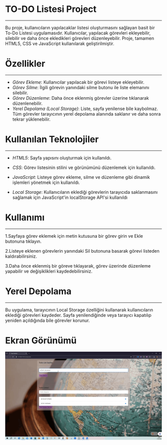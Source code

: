 ﻿<h1> TO-DO Listesi Project </h1>
<hr>

Bu proje, kullanıcıların yapılacaklar listesi oluşturmasını sağlayan basit bir To-Do Listesi uygulamasıdır. Kullanıcılar, yapılacak görevleri ekleyebilir, silebilir ve daha önce ekledikleri görevleri düzenleyebilir. Proje, tamamen HTML5, CSS ve JavaScript kullanılarak geliştirilmiştir. <br>

<h1> Özellikler </h1>
<hr>

- _Görev Ekleme_: Kullanıcılar yapılacak bir görevi listeye ekleyebilir.<br>
- _Görev Silme_: İlgili görevin yanındaki silme butonu ile liste elemanını silebilir.<br>
- _Görev Düzenleme_: Daha önce eklenmiş görevler üzerine tıklanarak düzenlenebilir.<br>
- _Yerel Depolama (Local Storage)_: Liste, sayfa yenilense bile kaybolmaz. Tüm görevler tarayıcının yerel depolama alanında saklanır ve daha sonra tekrar yüklenebilir.<br>

<h1> Kullanılan Teknolojiler </h1>
<hr>

- _HTML5_: Sayfa yapısını oluşturmak için kullanıldı.<br>

- _CSS_: Görev listesinin stilini ve görünümünü düzenlemek için kullanıldı.<br>

- _JavaScript_: Listeye görev ekleme, silme ve düzenleme gibi dinamik işlemleri yönetmek için kullanıldı.<br>

- _Local Storage_: Kullanıcıların eklediği görevlerin tarayıcıda saklanmasını sağlamak için JavaScript'in localStorage API'si kullanıldı <br>

<h1> Kullanımı </h1>
<hr>

1.Sayfaya görev eklemek için metin kutusuna bir görev girin ve Ekle butonuna tıklayın.<br>

2.Listeye eklenen görevlerin yanındaki Sil butonuna basarak görevi listeden kaldırabilirsiniz.<br>

3.Daha önce eklenmiş bir göreve tıklayarak, görev üzerinde düzenleme yapabilir ve değişiklikleri kaydedebilirsiniz.<br>

 <h1> Yerel Depolama </h1>
<hr>

Bu uygulama, tarayıcının Local Storage özelliğini kullanarak kullanıcıların eklediği görevleri kaydeder. Sayfa yenilendiğinde veya tarayıcı kapatılıp yeniden açıldığında bile görevler korunur.<br>
 
 <h1> Ekran Görünümü </h1>

![](Todo.gif)

